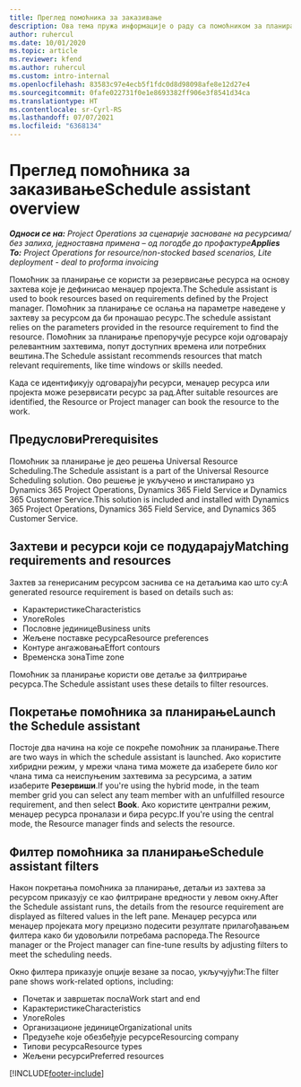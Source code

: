 ```yaml
---
title: Преглед помоћника за заказивање
description: Ова тема пружа информације о раду са помоћником за планирање ради резервисања ресурса.
author: ruhercul
ms.date: 10/01/2020
ms.topic: article
ms.reviewer: kfend
ms.author: ruhercul
ms.custom: intro-internal
ms.openlocfilehash: 83583c97e4ecb5f1fdc0d8d98098afe8e12d27e4
ms.sourcegitcommit: 0fafe022731f0e1e8693382ff906e3f8541d34ca
ms.translationtype: HT
ms.contentlocale: sr-Cyrl-RS
ms.lasthandoff: 07/07/2021
ms.locfileid: "6368134"
---
```

# <a name="schedule-assistant-overview"></a><span data-ttu-id="6f613-103">Преглед помоћника за заказивање</span><span class="sxs-lookup"><span data-stu-id="6f613-103">Schedule assistant overview</span></span>

<span data-ttu-id="6f613-104">_**Односи се на:** Project Operations за сценарије засноване на ресурсима/без залиха, једноставна примена – од погодбе до профактуре_</span><span class="sxs-lookup"><span data-stu-id="6f613-104">_**Applies To:** Project Operations for resource/non-stocked based scenarios, Lite deployment - deal to proforma invoicing_</span></span>

<span data-ttu-id="6f613-105">Помоћник за планирање се користи за резервисање ресурса на основу захтева које је дефинисао менаџер пројекта.</span><span class="sxs-lookup"><span data-stu-id="6f613-105">The Schedule assistant is used to book resources based on requirements defined by the Project manager.</span></span> <span data-ttu-id="6f613-106">Помоћник за планирање се ослања на параметре наведене у захтеву за ресурсом да би пронашао ресурс.</span><span class="sxs-lookup"><span data-stu-id="6f613-106">The schedule assistant relies on the parameters provided in the resource requirement to find the resource.</span></span> <span data-ttu-id="6f613-107">Помоћник за планирање препоручује ресурсе који одговарају релевантним захтевима, попут доступних времена или потребних вештина.</span><span class="sxs-lookup"><span data-stu-id="6f613-107">The Schedule assistant recommends resources that match relevant requirements, like time windows or skills needed.</span></span>

<span data-ttu-id="6f613-108">Када се идентификују одговарајући ресурси, менаџер ресурса или пројекта може резервисати ресурс за рад.</span><span class="sxs-lookup"><span data-stu-id="6f613-108">After suitable resources are identified, the Resource or Project manager can book the resource to the work.</span></span>

## <a name="prerequisites"></a><span data-ttu-id="6f613-109">Предуслови</span><span class="sxs-lookup"><span data-stu-id="6f613-109">Prerequisites</span></span>

<span data-ttu-id="6f613-110">Помоћник за планирање је део решења Universal Resource Scheduling.</span><span class="sxs-lookup"><span data-stu-id="6f613-110">The Schedule assistant is a part of the Universal Resource Scheduling solution.</span></span> <span data-ttu-id="6f613-111">Ово решење је укључено и инсталирано уз Dynamics 365 Project Operations, Dynamics 365 Field Service и Dynamics 365 Customer Service.</span><span class="sxs-lookup"><span data-stu-id="6f613-111">This solution is included and installed with Dynamics 365 Project Operations, Dynamics 365 Field Service, and Dynamics 365 Customer Service.</span></span>

## <a name="matching-requirements-and-resources"></a><span data-ttu-id="6f613-112">Захтеви и ресурси који се подударају</span><span class="sxs-lookup"><span data-stu-id="6f613-112">Matching requirements and resources</span></span>

<span data-ttu-id="6f613-113">Захтев за генерисаним ресурсом заснива се на детаљима као што су:</span><span class="sxs-lookup"><span data-stu-id="6f613-113">A generated resource requirement is based on details such as:</span></span>

-   <span data-ttu-id="6f613-114">Карактеристике</span><span class="sxs-lookup"><span data-stu-id="6f613-114">Characteristics</span></span>
-   <span data-ttu-id="6f613-115">Улоге</span><span class="sxs-lookup"><span data-stu-id="6f613-115">Roles</span></span>
-   <span data-ttu-id="6f613-116">Пословне јединице</span><span class="sxs-lookup"><span data-stu-id="6f613-116">Business units</span></span>
-   <span data-ttu-id="6f613-117">Жељене поставке ресурса</span><span class="sxs-lookup"><span data-stu-id="6f613-117">Resource preferences</span></span>
-   <span data-ttu-id="6f613-118">Контуре ангажовања</span><span class="sxs-lookup"><span data-stu-id="6f613-118">Effort contours</span></span>
-   <span data-ttu-id="6f613-119">Временска зона</span><span class="sxs-lookup"><span data-stu-id="6f613-119">Time zone</span></span>

<span data-ttu-id="6f613-120">Помоћник за планирање користи ове детаље за филтрирање ресурса.</span><span class="sxs-lookup"><span data-stu-id="6f613-120">The Schedule assistant uses these details to filter resources.</span></span>

## <a name="launch-the-schedule-assistant"></a><span data-ttu-id="6f613-121">Покретање помоћника за планирање</span><span class="sxs-lookup"><span data-stu-id="6f613-121">Launch the Schedule assistant</span></span>

<span data-ttu-id="6f613-122">Постоје два начина на које се покреће помоћник за планирање.</span><span class="sxs-lookup"><span data-stu-id="6f613-122">There are two ways in which the schedule assistant is launched.</span></span> <span data-ttu-id="6f613-123">Ако користите хибридни режим, у мрежи члана тима можете да изаберете било ког члана тима са неиспуњеним захтевима за ресурсима, а затим изаберите **Резервиши**.</span><span class="sxs-lookup"><span data-stu-id="6f613-123">If you're using the hybrid mode, in the team member grid you can select any team member with an unfulfilled resource requirement, and then select **Book**.</span></span> <span data-ttu-id="6f613-124">Ако користите централни режим, менаџер ресурса проналази и бира ресурс.</span><span class="sxs-lookup"><span data-stu-id="6f613-124">If you're using the central mode, the Resource manager finds and selects the resource.</span></span>

## <a name="schedule-assistant-filters"></a><span data-ttu-id="6f613-125">Филтер помоћника за планирање</span><span class="sxs-lookup"><span data-stu-id="6f613-125">Schedule assistant filters</span></span>

<span data-ttu-id="6f613-126">Након покретања помоћника за планирање, детаљи из захтева за ресурсом приказују се као филтриране вредности у левом окну.</span><span class="sxs-lookup"><span data-stu-id="6f613-126">After the Schedule assistant runs, the details from the resource requirement are displayed as filtered values in the left pane.</span></span> <span data-ttu-id="6f613-127">Менаџер ресурса или менаџер пројеката могу прецизно подесити резултате прилагођавањем филтера како би удовољили потребама распореда.</span><span class="sxs-lookup"><span data-stu-id="6f613-127">The Resource manager or the Project manager can fine-tune results by adjusting filters to meet the scheduling needs.</span></span>

<span data-ttu-id="6f613-128">Окно филтера приказује опције везане за посао, укључујући:</span><span class="sxs-lookup"><span data-stu-id="6f613-128">The filter pane shows work-related options, including:</span></span>

-   <span data-ttu-id="6f613-129">Почетак и завршетак посла</span><span class="sxs-lookup"><span data-stu-id="6f613-129">Work start and end</span></span>
-   <span data-ttu-id="6f613-130">Карактеристике</span><span class="sxs-lookup"><span data-stu-id="6f613-130">Characteristics</span></span>
-   <span data-ttu-id="6f613-131">Улоге</span><span class="sxs-lookup"><span data-stu-id="6f613-131">Roles</span></span>
-   <span data-ttu-id="6f613-132">Организационе јединице</span><span class="sxs-lookup"><span data-stu-id="6f613-132">Organizational units</span></span>
-   <span data-ttu-id="6f613-133">Предузеће које обезбеђује ресурсе</span><span class="sxs-lookup"><span data-stu-id="6f613-133">Resourcing company</span></span>
-   <span data-ttu-id="6f613-134">Типови ресурса</span><span class="sxs-lookup"><span data-stu-id="6f613-134">Resource types</span></span>
-   <span data-ttu-id="6f613-135">Жељени ресурси</span><span class="sxs-lookup"><span data-stu-id="6f613-135">Preferred resources</span></span>


[!INCLUDE[footer-include](../includes/footer-banner.md)]